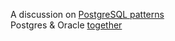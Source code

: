 A discussion on [PostgreSQL patterns](https://mccue.dev/pages/3-11-25-life-altering-postgresql-patterns)  
Postgres & Oracle [together](https://www.cybertec-postgresql.com/en/swiss-database-synergy-day-2025/)
